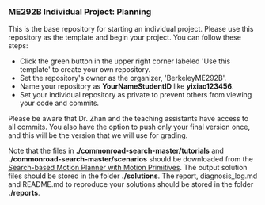 ### ME292B Individual Project: Planning
This is the base repository for starting an individual project. Please use this repository as the template and begin your project. You can follow these steps:
- Click the green button in the upper right corner labeled 'Use this template' to create your own repository. 
- Set the repository's owner as the organizer, 'BerkeleyME292B'. 
- Name your repository as **YourNameStudentID** like **yixiao123456**. 
- Set your individual repository as private to prevent others from viewing your code and commits. 


Please be aware that Dr. Zhan and the teaching assistants have access to all commits. You also have the option to push only your final version once, and this will be the version that we will use for grading.


Note that the files in **./commonroad-search-master/tutorials** and **./commonroad-search-master/scenarios** should be downloaded from the [Search-based Motion Planner with Motion Primitives](https://link-url-here.orghttps://gitlab.lrz.de/tum-cps/commonroad-search). The output solution files should be stored in the folder **./solutions**. The report, diagnosis_log.md and README.md to reproduce your solutions should be stored in the folder **./reports**. 



